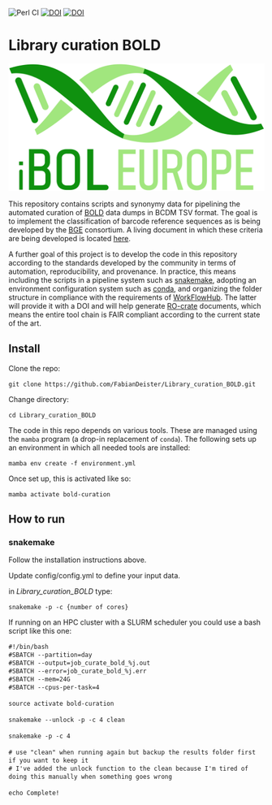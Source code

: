 ![Perl CI](https://github.com/FabianDeister/Library_curation_BOLD/actions/workflows/ci.yml/badge.svg)
[![DOI](https://zenodo.org/badge/DOI/10.5281/zenodo.11082683.svg)](https://doi.org/10.5281/zenodo.11082683)
[![DOI](https://zenodo.org/badge/DOI/10.48546/WORKFLOWHUB.WORKFLOW.833.1.svg)](https://doi.org/10.48546/WORKFLOWHUB.WORKFLOW.833.1)

# Library curation BOLD

![alt text](doc/IBOL_LOGO_TRANSPARENT.png)

This repository contains scripts and synonymy data for pipelining the 
automated curation of [BOLD](https://boldsystems.org) data dumps in 
BCDM TSV format. The goal is to implement the classification of barcode 
reference sequences as is being developed by the 
[BGE](https://biodiversitygenomics.eu) consortium. A living document
in which these criteria are being developed is located
[here](https://docs.google.com/document/d/18m-7UnoJTG49TbvTsq_VncKMYZbYVbau98LE_q4rQvA/edit).

A further goal of this project is to develop the code in this repository
according to the standards developed by the community in terms of automation,
reproducibility, and provenance. In practice, this means including the
scripts in a pipeline system such as [snakemake](https://snakemake.readthedocs.io/),
adopting an environment configuration system such as
[conda](https://docs.conda.io/), and organizing the folder structure
in compliance with the requirements of
[WorkFlowHub](https://workflowhub.eu/). The latter will provide it with 
a DOI and will help generate [RO-crate](https://www.researchobject.org/ro-crate/)
documents, which means the entire tool chain is FAIR compliant according
to the current state of the art.

## Install
Clone the repo:
```{shell}
git clone https://github.com/FabianDeister/Library_curation_BOLD.git
```
Change directory: 
```{shell}
cd Library_curation_BOLD
```
The code in this repo depends on various tools. These are managed using
the `mamba` program (a drop-in replacement of `conda`). The following
sets up an environment in which all needed tools are installed:

```{shell}
mamba env create -f environment.yml
```

Once set up, this is activated like so:

```{shell}
mamba activate bold-curation
```

## How to run

### snakemake

Follow the installation instructions above.

Update config/config.yml to define your input data.

in *Library_curation_BOLD* type:
```{shell}
snakemake -p -c {number of cores}
```

If running on an HPC cluster with a SLURM scheduler you could use a bash script like this one:
```{shell}
#!/bin/bash
#SBATCH --partition=day
#SBATCH --output=job_curate_bold_%j.out
#SBATCH --error=job_curate_bold_%j.err
#SBATCH --mem=24G
#SBATCH --cpus-per-task=4

source activate bold-curation

snakemake --unlock -p -c 4 clean

snakemake -p -c 4

# use "clean" when running again but backup the results folder first if you want to keep it
# I've added the unlock function to the clean because I'm tired of doing this manually when something goes wrong

echo Complete!
```

